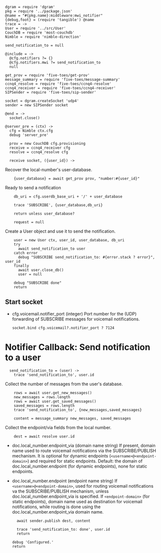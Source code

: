     dgram = require 'dgram'
    pkg = require '../package.json'
    @name = "#{pkg.name}:middleware:mwi_notifier"
    {debug,foot} = (require 'tangible') @name
    trace = ->
    User = require '../src/User'
    CouchDB = require 'most-couchdb'
    Nimble = require 'nimble-direction'

    send_notification_to = null

    @include = ->
      @cfg.notifiers ?= {}
      @cfg.notifiers.mwi ?= send_notification_to
      null

    get_prov = require 'five-toes/get-prov'
    message_summary = require 'five-toes/message-summary'
    ccnq4_resolve = require 'five-toes/ccnq4-resolve'
    ccnq4_receiver = require 'five-toes/ccnq4-receiver'
    SIPSender = require 'five-toes/sip-sender'

    socket = dgram.createSocket 'udp4'
    sender = new SIPSender socket

    @end = ->
      socket.close()

    @server_pre = (ctx) ->
      cfg = Nimble ctx.cfg
      debug 'server_pre'

      prov = new CouchDB cfg.provisioning
      receive = ccnq4_receiver cfg
      resolve = ccnq4_resolve cfg

      receive socket, ({user_id}) ->

Recover the local-number's user-database.

        {user_database} = await get_prov prov, "number:#{user_id}"

Ready to send a notification

        db_uri = cfg.userdb_base_uri + '/' + user_database

        trace 'SUBSCRIBE', {user_database,db_uri}

        return unless user_database?

        request = null

Create a User object and use it to send the notification.

        user = new User ctx, user_id, user_database, db_uri
        try
          await send_notification_to user
        catch error
          debug "SUBSCRIBE send_notification_to: #{error.stack ? error}", user_id
        finally
          await user.close_db()
          user = null

        debug "SUBSCRIBE done"
        return

Start socket
------------

* cfg.voicemail.notifier_port (integer) Port number for the (UDP) forwarding of SUBSCRIBE messages for voicemail notifications.

      socket.bind cfg.voicemail?.notifier_port ? 7124

Notifier Callback: Send notification to a user
==============================================

      send_notification_to = (user) ->
        trace 'send_notification_to', user.id

Collect the number of messages from the user's database.

        rows = await user.get_new_messages()
        new_messages = rows.length
        rows = await user.get_saved_messages()
        saved_messages = rows.length
        trace 'send_notification_to', {new_messages,saved_messages}

        content = message_summary new_messages, saved_messages

Collect the endpoint/via fields from the local number.

        dest = await resolve user.id

* doc.local_number.endpoint_via (domain name string) If present, domain name used to route voicemail notifications via the SUBSCRIBE/PUBLISH mechanism. It is optional for dynamic endpoints (`<username>@<endpoint-domain>`) and required for static endpoints. Default: the domain of doc.local_number.endpoint (for dynamic endpoints), none for static endpoints.
* doc.local_number.endpoint (endpoint name string) If `<username>@<endpoint-domain>`, used for routing voicemail notifications va the SUBSCRIBE/PUBLISH mechanism, unless doc.local_number.endpoint_via is specified. If `<endpoint-domain>` (for static endpoints), domain name used as destination for voicemail notifications, while routing is done using the doc.local_number.endpoint_via domain name.

        await sender.publish dest, content

        trace 'send_notification_to: done', user.id
        return

      debug 'Configured.'
      return
